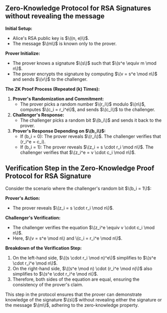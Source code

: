 ## Zero-Knowledge Protocol for RSA Signatures without revealing the message

**Initial Setup:**
- Alice's RSA public key is $\((n, e)\)$.
- The message $\(m\)$ is known only to the prover.

**Prover Initialize:**
- The prover knows a signature $\(s\)$ such that $\(s^e \equiv m \mod n\)$.
- The prover encrypts the signature by computing $\(v = s^e \mod n\)$ and sends $\(v\)$ to the challenger.

**The ZK Proof Process (Repeated \(k\) Times):**
1. **Prover's Randomization and Commitment:**
   - The prover picks a random number $\(r_i\)$ modulo $\(n\)$, computes $\(c_i = r_i^e\)$, and sends $\(c_i\)$ to the challenger.
2. **Challenger's Response:**
   - The challenger picks a random bit $\(b_i\)$ and sends it back to the prover.
3. **Prover's Response Depending on $\(b_i\)$:**
   - If \(b_i = 0\): The prover reveals $\(r_i\)$. The challenger verifies that \(r_i^e = c_i\).
   - If \(b_i = 1\): The prover reveals $\(z_i = s \cdot r_i \mod n\)$. The challenger verifies that $\(z_i^e = v \cdot c_i \mod n\)$.

## Verification Step in the Zero-Knowledge Proof Protocol for RSA Signature

Consider the scenario where the challenger's random bit $\(b_i = 1\)$:

**Prover's Action:**
- The prover reveals $\(z_i = s \cdot r_i \mod n\)$.

**Challenger's Verification:**
- The challenger verifies the equation $\(z_i^e \equiv v \cdot c_i \mod n\)$.
- Here, $\(v = s^e \mod n\) and \(c_i = r_i^e \mod n\)$.

**Breakdown of the Verification Step:**
1. On the left-hand side, $\((s \cdot r_i \mod n)^e\)$ simplifies to $\(s^e \cdot r_i^e \mod n\)$.
2. On the right-hand side, $\((s^e \mod n) \cdot (r_i^e \mod n)\)$ also simplifies to $\(s^e \cdot r_i^e \mod n\)$.
3. Therefore, both sides of the equation are equal, ensuring the consistency of the prover's claim.

This step in the protocol ensures that the prover can demonstrate knowledge of the signature $\(s\)$ without revealing either the signature or the message $\(m\)$, adhering to the zero-knowledge property.

